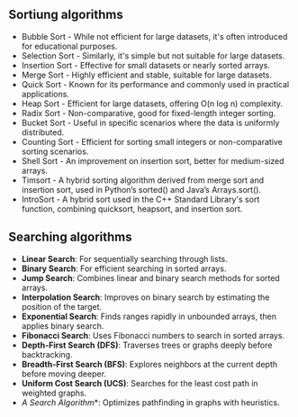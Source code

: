 ## Sortiung algorithms 

- Bubble Sort - While not efficient for large datasets, it's often introduced for educational purposes.
- Selection Sort - Similarly, it's simple but not suitable for large datasets.
- Insertion Sort - Effective for small datasets or nearly sorted arrays.
- Merge Sort - Highly efficient and stable, suitable for large datasets.
- Quick Sort - Known for its performance and commonly used in practical applications.
- Heap Sort - Efficient for large datasets, offering O(n log n) complexity.
- Radix Sort - Non-comparative, good for fixed-length integer sorting.
- Bucket Sort - Useful in specific scenarios where the data is uniformly distributed.
- Counting Sort - Efficient for sorting small integers or non-comparative sorting scenarios.
- Shell Sort - An improvement on insertion sort, better for medium-sized arrays.
- Timsort - A hybrid sorting algorithm derived from merge sort and insertion sort, used in Python’s sorted() and Java’s Arrays.sort().
- IntroSort - A hybrid sort used in the C++ Standard Library's sort function, combining quicksort, heapsort, and insertion sort.

## Searching algorithms 

- **Linear Search**: For sequentially searching through lists.
- **Binary Search**: For efficient searching in sorted arrays.
- **Jump Search**: Combines linear and binary search methods for sorted arrays.
- **Interpolation Search**: Improves on binary search by estimating the position of the target.
- **Exponential Search**: Finds ranges rapidly in unbounded arrays, then applies binary search.
- **Fibonacci Search**: Uses Fibonacci numbers to search in sorted arrays.
- **Depth-First Search (DFS)**: Traverses trees or graphs deeply before backtracking.
- **Breadth-First Search (BFS)**: Explores neighbors at the current depth before moving deeper.
- **Uniform Cost Search (UCS)**: Searches for the least cost path in weighted graphs.
- **A* Search Algorithm**: Optimizes pathfinding in graphs with heuristics.
